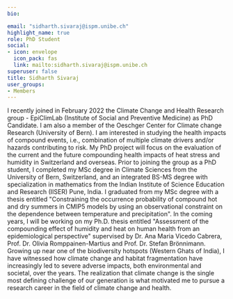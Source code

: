 ```yaml
---
bio:

email: "sidharth.sivaraj@ispm.unibe.ch"
highlight_name: true
role: PhD Student
social:
- icon: envelope
  icon_pack: fas
  link: mailto:sidharth.sivaraj@ispm.unibe.ch
superuser: false
title: Sidharth Sivaraj
user_groups:
- Members
---
```

I recently joined in February 2022 the Climate Change and Health Research group - EpiClimLab (Institute of Social and Preventive Medicine) as PhD Candidate. I am also a member of the Oeschger Center for Climate change Research (University of Bern). I am interested in studying the health impacts of compound events, i.e., combination of multiple climate drivers and/or hazards contributing to risk. My PhD project will focus on the evaluation of the current and the future compounding health impacts of heat stress and humidity in Switzerland and overseas.
Prior to joining the group as a PhD student, I completed my MSc degree in Climate Sciences from the University of Bern, Switzerland, and an integrated BS-MS degree with specialization in mathematics from the Indian Institute of Science Education and Research (IISER) Pune, India. I graduated from my MSc degree with a thesis entitled "Constraining the occurrence probability of compound hot and dry summers in CMIP5 models by using an observational constraint on the dependence between temperature and precipitation". In the coming years, I will be working on my Ph.D. thesis entitled "Assessment of the compounding effect of humidity and heat on human health from an epidemiological perspective" supervised by Dr. Ana Maria Vicedo Cabrera, Prof. Dr. Olivia Romppainen-Martius and Prof. Dr. Stefan Brönnimann.
Growing up near one of the biodiversity hotspots (Western Ghats of India), I have witnessed how climate change and habitat fragmentation have increasingly led to severe adverse impacts, both environmental and societal, over the years. The realization that climate change is the single most defining challenge of our generation is what motivated me to pursue a research career in the field of climate change and health. 

 
